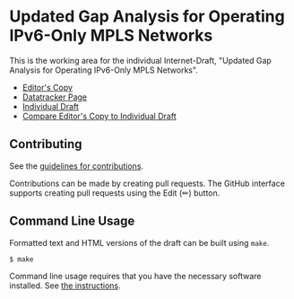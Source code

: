 # Updated Gap Analysis for Operating IPv6-Only MPLS Networks

This is the working area for the individual Internet-Draft, "Updated Gap Analysis for Operating IPv6-Only MPLS Networks".

* [Editor's Copy](https://ietf-wg-v6ops.github.io/draft-nb-v6ops-rfc7439-update/#go.draft-nb-v6ops-rfc7439-update.html)
* [Datatracker Page](https://datatracker.ietf.org/doc/draft-nb-v6ops-rfc7439-update)
* [Individual Draft](https://datatracker.ietf.org/doc/html/draft-nb-v6ops-rfc7439-update)
* [Compare Editor's Copy to Individual Draft](https://ietf-wg-v6ops.github.io/draft-nb-v6ops-rfc7439-update/#go.draft-nb-v6ops-rfc7439-update.diff)


## Contributing

See the
[guidelines for contributions](https://github.com/ietf-wg-v6ops/draft-nb-v6ops-rfc7439-update/blob//CONTRIBUTING.md).

Contributions can be made by creating pull requests.
The GitHub interface supports creating pull requests using the Edit (✏) button.


## Command Line Usage

Formatted text and HTML versions of the draft can be built using `make`.

```sh
$ make
```

Command line usage requires that you have the necessary software installed.  See
[the instructions](https://github.com/martinthomson/i-d-template/blob/main/doc/SETUP.md).

